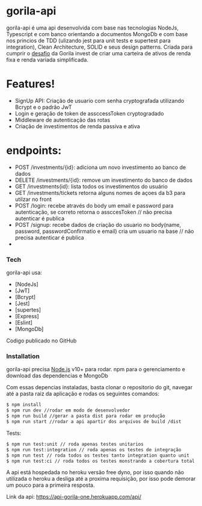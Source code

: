 # gorila-api

gorila-api é uma api desenvolvida com base nas tecnologias NodeJs, Typescript e com banco orientando a documentos MongoDb e com base nos princios de TDD (ulizando jest para unit tests e supertest para integration), Clean Architecture, SOLID e seus design patterns. Criada para cumprir o [desafio](https://www.notion.so/Teste-Gorila-Full-Stack-J-nior-e-Pleno-d5e1b497ff64430ab6bb50aa988e2429) da Gorila invest de criar uma carteira de ativos de renda fixa e renda variada simplificada.

# Features!
  - SignUp API: Criação de usuario com senha cryptografada utilizando Bcrypt e o padrão JwT
  - Login e geração de token de assccessToken cryptogradado
  - Middleware de autenticação das rotas
  - Criação de investimentos de renda passiva e ativa
  
# endpoints:
  - POST /investments/{id}:  adiciona um novo investimento ao banco de dados
  - DELETE /investments/{id}: remove um investimento do banco de dados
  - GET /investments{id}: lista todos os investimentos do usuário
  - GET /investments/tickets retorna alguns nomes de açoes da b3 para utilzar no front
  - POST /login: recebe através do body um email e password para autenticação, se correto retorna o assccesToken // não precisa autenticar é publica
  - POST /signup: recebe dados de criação do usuario no body(name, password, passwordConfirmatio e email) cria um usuario na base // não precisa autenticar é publica
  -
### Tech

gorila-api usa:

* [NodeJs]
* [JwT]
* [Bcrypt]
* [Jest]
* [supertes]
* [Express]
* [Eslint]
* [MongoDb]

Codigo publicado no GitHub

### Installation

gorila-api precisa [Node.js](https://nodejs.org/) v10+ para rodar.
npm para o gerenciamento e download das dependencias e MongoDb

Com essas depencias instaladas, basta clonar o repositorio do git, navegar até a pasta raiz da aplicação e rodas os seguintes comandos:

```sh
$ npm install
$ npm run dev //rodar em modo de desenvolvedor
$ npm run build //gerar a pasta dist para rodar em produção
$ npm run start //rodar a api apartir dos arquivos de build /dist
```

Tests:

```sh
$ npm run test:unit // roda apenas testes unitarios
$ npm run test:integration // roda apenas os testes de integração
$ npm run test // roda todos os testes tanto integration quanto unit
$ npm run test:ci // roda todos os testes monstrando a cobertura total
```

A api está hospedada no heroku versão free dyno, por isso quando não utilizada o heroku a desliga até a proxima requisição, por isso pode demorar um pouco para a primeira resposta.

Link da api: https://api-gorila-one.herokuapp.com/api/
